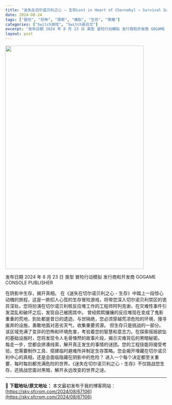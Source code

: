 ```yaml
---
title: "迷失在切尔诺贝利之心 – 生存Lost in Heart of Chernobyl – Survival Switch NSP英文"
date: 2024-08-24
tags: ["冒险", "恐怖", "探索", "模拟", "生存", "策略"]
categories: ["Switch游戏", "Switch英日文"]
excerpt: "发布日期 2024 年 8 月 23 日 类型 冒险行动模拟 发行商和开发商 GOGAME CONSOLE PUBLISHER 在阴影中生存，揭开真相。 在《迷失在切尔诺贝利之心 - 生存》中踏上一段惊心动魄的旅程，这是一款扣人心弦的生存冒险游戏，将带您深入切尔诺贝利禁区的诡异深处。您将扮演在切尔诺&hellip;"
layout: post
---
```


<img class="aligncenter size-full wp-image-67107" src="https://sky.sfcrom.com/wp-content/uploads/2024/08/2024082404145524.webp" alt="" width="432" height="698" />

发布日期	2024 年 8 月 23 日
类型	冒险行动模拟
发行商和开发商 GOGAME CONSOLE PUBLISHER

在阴影中生存，揭开真相。
在《迷失在切尔诺贝利之心 - 生存》中踏上一段惊心动魄的旅程，这是一款扣人心弦的生存冒险游戏，将带您深入切尔诺贝利禁区的诡异深处。您将扮演在切尔诺贝利核反应堆工作的工程师阿列克谢，在灾难性事件引发混乱和破坏之后，发现自己被困其中。
曾经熙熙攘攘的反应堆现在变成了鬼影重重的荒地，到处都是昔日的遗迹。与世隔绝，您必须穿越荒凉危险的环境，搜寻废弃的设施，勇敢地面对恶劣天气，收集重要资源。
但生存只是挑战的一部分。该区域充满了变异的恐怖和环境危害，考验着您的智慧和意志力。在探索摇摇欲坠的基础设施时，您将发现令人毛骨悚然的故事片段，揭示灾难背后的黑暗秘密。
每走一步，您都会拼凑线索，解开真正发生的事情的谜团。您的工程技能将接受考验，您需要制作工具、搭建临时避难所并制定生存策略。您会揭开埋藏在切尔诺贝利中心的真相，还是会面临隐藏在阴影中的危险？
进入一个每个决定都至关重要、每时每刻都充满危险的世界。《迷失在切尔诺贝利之心 - 生存》不仅挑战您生存，还挑战您面对黑暗，解开永远改变的世界之谜。

---
📖 **下载地址/原文地址：** 本文最初发布于我的博客网站：[https://sky.sfcrom.com/2024/08/67106](https://sky.sfcrom.com/2024/08/67106)
